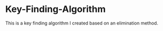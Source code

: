 # Key-Finding-Algorithm

This is a key finding algorithm I created based on an elimination method. 

